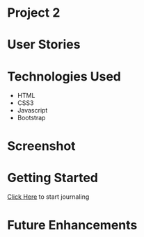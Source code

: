 # Project 2

# User Stories

# Technologies Used

- HTML
- CSS3
- Javascript
- Bootstrap

# Screenshot

# Getting Started

[Click Here](google.com) to start journaling

# Future Enhancements

